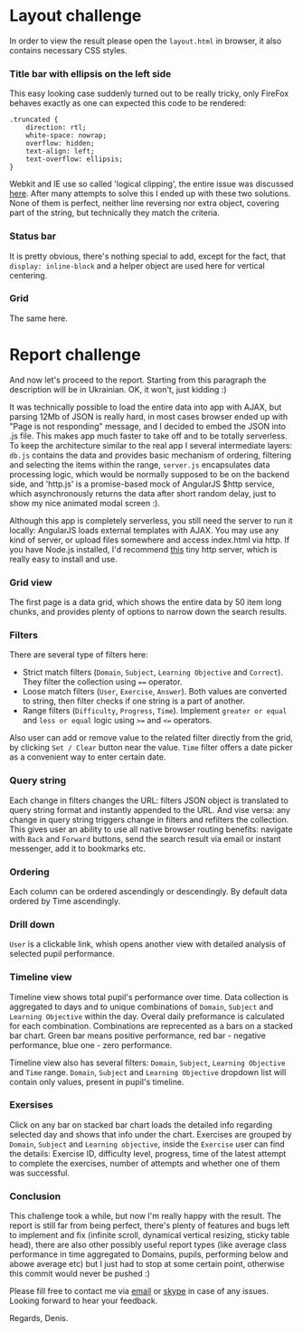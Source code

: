 Layout challenge
================

In order to view the result please open the `layout.html` in browser, it also contains necessary CSS styles.

### Title bar with ellipsis on the left side

This easy looking case suddenly turned out to be really tricky, only FireFox behaves exactly as one can expected this code to be rendered:
```
.truncated {
	direction: rtl;
	white-space: nowrap;
	overflow: hidden;
	text-align: left;
	text-overflow: ellipsis;
}
```
Webkit and IE use so called 'logical clipping', the entire issue was discussed [here](https://code.google.com/p/chromium/issues/detail?id=155836). After many attempts to solve this I ended up with these two solutions. None of them is perfect, neither line reversing nor extra object, covering part of the string, but technically they match the criteria.

### Status bar

It is pretty obvious, there's nothing special to add, except for the fact, that `display: inline-block` and a helper object are used here for vertical centering.

### Grid

The same here.

Report challenge
================

And now let's proceed to the report. Starting from this paragraph the description will be in Ukrainian. OK, it won't, just kidding :)

It was technically possible to load the entire data into app with AJAX, but parsing 12Mb of JSON is really hard, in most cases browser ended up with "Page is not responding" message, and I decided to embed the JSON into .js file. This makes app much faster to take off and to be totally serverless. To keep the architecture similar to the real app I several intermediate layers: `db.js` contains the data and provides basic mechanism of ordering, filtering and selecting the items within the range, `server.js` encapsulates data processing logic, which would be normally supposed to be on the backend side, and 'http.js' is a promise-based mock of AngularJS $http service, which asynchronously returns the data after short random delay, just to show my nice animated modal screen :).

Although this app is completely serverless, you still need the server to run it locally: AngularJS loads external templates with AJAX. You may use any kind of server, or upload files somewhere and access index.html via http. If you have Node.js installed, I'd recommend [this](https://www.npmjs.com/package/http-server) tiny http server, which is really easy to install and use.

### Grid view

The first page is a data grid, which shows the entire data by 50 item long chunks, and provides plenty of options to narrow down the search results.

### Filters

There are several type of filters here:
- Strict match filters (`Domain`, `Subject`, `Learning Objective` and `Correct`). They filter the collection using `==` operator.
- Loose match filters (`User`, `Exercise`, `Answer`). Both values are converted to string, then filter checks if one string is a part of another.
- Range filters (`Difficulty`, `Progress`, `Time`). Implement `greater or equal` and `less or equal` logic using `>=` and `<=` operators.

Also user can add or remove value to the related filter directly from the grid, by clicking `Set / Clear` button near the value. `Time` filter offers a date picker as a convenient way to enter certain date.

### Query string

Each change in filters changes the URL: filters JSON object is translated to query string format and instantly appended to the URL. And vise versa: any change in query string triggers change in filters and refilters the collection. This gives user an ability to use all native browser routing benefits: navigate with `Back` and `Forward` buttons, send the search result via email or instant messenger, add it to bookmarks etc.

### Ordering

Each column can be ordered ascendingly or descendingly. By default data ordered by Time ascendingly.

### Drill down

`User` is a clickable link, whish opens another view with detailed analysis of selected pupil performance.

### Timeline view

Timeline view shows total pupil's performance over time. Data collection is aggregated to days and to unique combinations of `Domain`, `Subject` and `Learning Objective` within the day. Overal daily preformance is calculated for each combination. Combinations are reprecented as a bars on a stacked bar chart. Green bar means positive performance, red bar - negative performance, blue one - zero performance.

Timeline view also has several filters: `Domain`, `Subject`, `Learning Objective` and `Time` range. `Domain`, `Subject` and `Learning Objective` dropdown list will contain only values, present in pupil's timeline.

### Exersises

Click on any bar on stacked bar chart loads the detailed info regarding selected day and shows that info under the chart. Exercises are grouped by `Domain`, `Subject` and `Learning objective`, inside the `Exercise` user can find the details: Exercise ID, difficulty level, progress, time of the latest attempt to complete the exercises, number of attempts and whether one of them was successful.

### Conclusion

This challenge took a while, but now I'm really happy with the result. The report is still far from being perfect, there's plenty of features and bugs left to implement and fix (infinite scroll, dynamical vertical resizing, sticky table head), there are also other possibly useful report types (like average class performance in time aggregated to Domains, pupils, performing below and abowe average etc) but I just had to stop at some certain point, otherwise this commit would never be pushed :)

Please fill free to contact me via [email](mailto:mamrak@gmail.com) or [skype](mamrak?call) in case of any issues. Looking forward to hear your feedback.

Regards,
Denis.